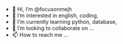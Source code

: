 - 👋 Hi, I’m @focusonmejh
- 👀 I’m interested in english, coding, 
- 🌱 I’m currently learning python, database, 
- 💞️ I’m looking to collaborate on ...
- 📫 How to reach me ...

<!---
focusonmejh/focusonmejh is a ✨ special ✨ repository because its `README.md` (this file) appears on your GitHub profile.
You can click the Preview link to take a look at your changes.
--->
